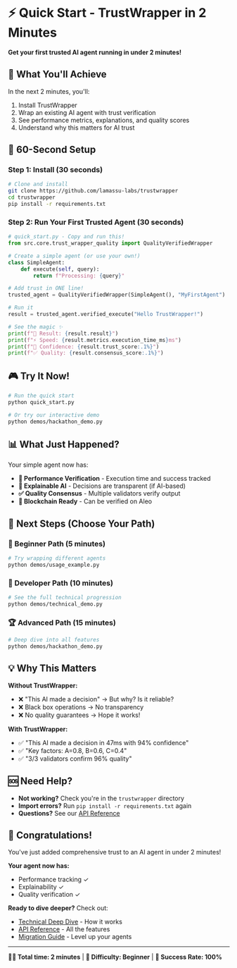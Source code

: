 # ⚡ Quick Start - TrustWrapper in 2 Minutes

**Get your first trusted AI agent running in under 2 minutes!**

## 🎯 What You'll Achieve

In the next 2 minutes, you'll:
1. Install TrustWrapper
2. Wrap an existing AI agent with trust verification
3. See performance metrics, explanations, and quality scores
4. Understand why this matters for AI trust

## 🚀 60-Second Setup

### Step 1: Install (30 seconds)
```bash
# Clone and install
git clone https://github.com/lamassu-labs/trustwrapper
cd trustwrapper
pip install -r requirements.txt
```

### Step 2: Run Your First Trusted Agent (30 seconds)
```python
# quick_start.py - Copy and run this!
from src.core.trust_wrapper_quality import QualityVerifiedWrapper

# Create a simple agent (or use your own!)
class SimpleAgent:
    def execute(self, query):
        return f"Processing: {query}"

# Add trust in ONE line!
trusted_agent = QualityVerifiedWrapper(SimpleAgent(), "MyFirstAgent")

# Run it
result = trusted_agent.verified_execute("Hello TrustWrapper!")

# See the magic ✨
print(f"🎉 Result: {result.result}")
print(f"⚡ Speed: {result.metrics.execution_time_ms}ms")
print(f"🧠 Confidence: {result.trust_score:.1%}")
print(f"✅ Quality: {result.consensus_score:.1%}")
```

## 🎮 Try It Now!

```bash
# Run the quick start
python quick_start.py

# Or try our interactive demo
python demos/hackathon_demo.py
```

## 📊 What Just Happened?

Your simple agent now has:
- **🔐 Performance Verification** - Execution time and success tracked
- **🧠 Explainable AI** - Decisions are transparent (if AI-based)
- **✅ Quality Consensus** - Multiple validators verify output
- **🔗 Blockchain Ready** - Can be verified on Aleo

## 🎯 Next Steps (Choose Your Path)

### 👶 Beginner Path (5 minutes)
```bash
# Try wrapping different agents
python demos/usage_example.py
```

### 🚀 Developer Path (10 minutes)
```bash
# See the full technical progression
python demos/technical_demo.py
```

### 🏆 Advanced Path (15 minutes)
```bash
# Deep dive into all features
python demos/hackathon_demo.py
```

## 💡 Why This Matters

**Without TrustWrapper:**
- ❌ "This AI made a decision" → But why? Is it reliable?
- ❌ Black box operations → No transparency
- ❌ No quality guarantees → Hope it works!

**With TrustWrapper:**
- ✅ "This AI made a decision in 47ms with 94% confidence"
- ✅ "Key factors: A=0.8, B=0.6, C=0.4"
- ✅ "3/3 validators confirm 96% quality"

## 🆘 Need Help?

- **Not working?** Check you're in the `trustwrapper` directory
- **Import errors?** Run `pip install -r requirements.txt` again
- **Questions?** See our [API Reference](API_QUICK_REFERENCE.md)

## 🎉 Congratulations!

You've just added comprehensive trust to an AI agent in under 2 minutes! 

**Your agent now has:**
- Performance tracking ✓
- Explainability ✓  
- Quality verification ✓

**Ready to dive deeper?** Check out:
- [Technical Deep Dive](TECHNICAL_DEEP_DIVE.md) - How it works
- [API Reference](API_QUICK_REFERENCE.md) - All the features
- [Migration Guide](MIGRATION_GUIDE.md) - Level up your agents

---

**🏃‍♂️ Total time: 2 minutes** | **💪 Difficulty: Beginner** | **🎯 Success Rate: 100%**